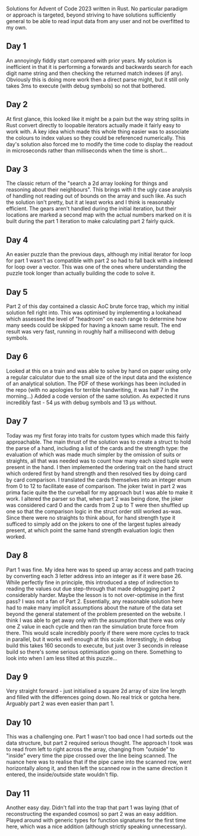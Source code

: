 Solutions for Advent of Code 2023 written in Rust. No particular paradigm or approach is targeted, beyond striving to have solutions sufficiently general to be able to read input data from any user and not be overfitted to my own.

## Day 1
An annoyingly fiddly start compared with prior years. My solution is inefficient in that it is performing a forwards and backwards search for each digit name string and then checking the returned match indexes (if any). Obviously this is doing more work then a direct parse might, but it still only takes 3ms to execute (with debug symbols) so not that bothered.

## Day 2
At first glance, this looked like it might be a pain but the way string splits in Rust convert directly to loopable iterators actually made it fairly easy to work with. A key idea which made this whole thing easier was to associate the colours to index values so they could be referenced numerically. This day's solution also forced me to modify the time code to display the readout in microseconds rather than milliseconds when the time is short...

## Day 3
The classic return of the "search a 2d array looking for things and reasoning about their neighbours". This brings with it the ugly case analysis of handling not reading out of bounds on the array and such like. As such the solution isn't pretty, but it at least works and I think is reasonably efficient. The gears aren't handled during the initial iteration, but their locations are marked a second map with the actual numbers marked on it is built during the part 1 iteration to make calculating part 2 fairly quick.

## Day 4
An easier puzzle than the previous days, although my initial iterator for loop for part 1 wasn't as compatible with part 2 so had to fall back with a indexed for loop over a vector. This was one of the ones where understanding the puzzle took longer than actually building the code to solve it.

## Day 5
Part 2 of this day contained a classic AoC brute force trap, which my initial solution fell right into. This was optimised by implementing a lookahead which assessed the level of "headroom" on each range to determine how many seeds could be skipped for having a known same result. The end result was very fast, running in roughly half a millisecond with debug symbols.

## Day 6
Looked at this on a train and was able to solve by hand on paper using only a regular calculator due to the small size of the input data and the existence of an analytical solution. The PDF of these workings has been included in the repo (with no apologies for terrible handwriting, it was half 7 in the morning...)
Added a code version of the same solution. As expected it runs incredibly fast - 54 μs with debug symbols and 13 μs without.

## Day 7
Today was my first foray into traits for custom types which made this fairly approachable. The main thrust of the solution was to create a struct to hold the parse of a hand, including a list of the cards and the strength type: the evaluation of which was made much simpler by the omission of suits or straights, all that was needed was to count how many each sized tuple were present in the hand. I then implemented the ordering trait on the hand struct which ordered first by hand strength and then resolved ties by doing card by card comparison. I translated the cards themselves into an integer enum from 0 to 12 to facilitate ease of comparison.
The joker twist in part 2 was prima facie quite the the curveball for my approach but I was able to make it work. I altered the parser so that, when part 2 was being done, the joker was considered card 0 and the cards from 2 up to T were then shuffled up one so that the comparison logic in the struct order still worked as-was. Since there were no straights to think about, for hand strength type it sufficed to simply add on the jokers to one of the largest tuples already present, at which point the same hand strength evaluation logic then worked.

## Day 8
Part 1 was fine. My idea here was to speed up array access and path tracing by converting each 3 letter address into an integer as if it were base 26. While perfectly fine in principle, this introduced a step of indirection to reading the values out due step-through that made debugging part 2 considerably harder. Maybe the lesson is to not over-optimise in the first pass?
I was not a fan of Part 2. Essentially, any reasonable solution here had to make many implicit assumptions about the nature of the data set beyond the general statement of the problem presented on the website. I think I was able to get away only with the assumption that there was only one Z value in each cycle and then ran the simulation brute force from there. This would scale incredibly poorly if there were more cycles to track in parallel, but it works well enough at this scale. Interestingly, in debug build this takes 160 seconds to execute, but just over 3 seconds in release build so there's some serious optimisation going on there. Something to look into when I am less tilted at this puzzle...

## Day 9
Very straight forward - just initialised a square 2d array of size line length and filled with the differences going down. No real trick or gotcha here. Arguably part 2 was even easier than part 1.

## Day 10
This was a challenging one. Part 1 wasn't too bad once I had sorteds out the data structure, but part 2 required serious thought. The approach I took was to read from left to right across the array, changing from "outside" to "inside" every time the pipe crossed over the line being scanned. The nuance here was to realise that if the pipe came into the scanned row, went horizontally along it, and then left the scanned row in the same direction it entered, the inside/outside state wouldn't flip.

## Day 11
Another easy day. Didn't fall into the trap that part 1 was laying (that of reconstructing the expanded cosmos) so part 2 was an easy addition. Played around with generic types for function signatures for the first time here, which was a nice addition (although strictly speaking unnecessary).